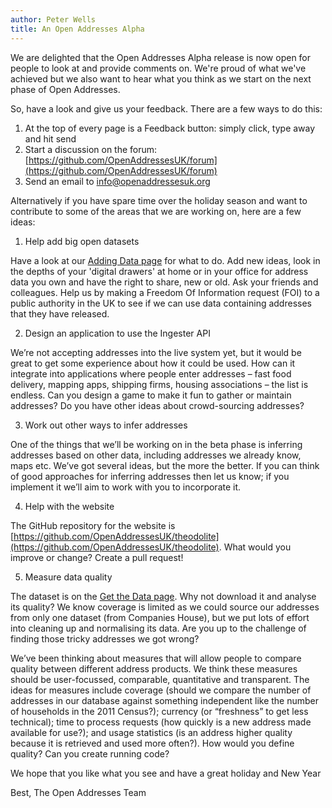 ```yaml
---
author: Peter Wells
title: An Open Addresses Alpha
---
```


We are delighted that the Open Addresses Alpha release is now open for people to look at and provide comments on. We're proud of what we've achieved but we also want to hear what you think as we start on the next phase of Open Addresses.

So, have a look and give us your feedback. There are a few ways to do this:

1) At the top of every page is a Feedback button: simply click, type away and hit send
2) Start a discussion on the forum: [https://github.com/OpenAddressesUK/forum](https://github.com/OpenAddressesUK/forum)
3) Send an email to [info@openaddressesuk.org](mailto:info@openaddressesuk.org)

Alternatively if you have spare time over the holiday season and want to contribute to some of the areas that we are working on, here are a few ideas:

1. Help add big open datasets 

Have a look at our [Adding Data page](http://alpha.openaddressesuk.org/about/addingdata) for what to do. Add new ideas, look in the depths of your 'digital drawers' at home or in your office for address data you own and have the right to share, new or old. Ask your friends and colleagues. Help us by making a Freedom Of Information request (FOI) to a public authority in the UK to see if we can use data containing addresses that they have released.

2. Design an application to use the Ingester API

We’re not accepting addresses into the live system yet, but it would be great to get some experience about how it could be used. How can it integrate into applications where people enter addresses – fast food delivery, mapping apps, shipping firms, housing associations – the list is endless. Can you design a game to make it fun to gather or maintain addresses? Do you have other ideas about crowd-sourcing addresses? 

3. Work out other ways to infer addresses

One of the things that we’ll be working on in the beta phase is inferring addresses based on other data, including addresses we already know, maps etc. We’ve got several ideas, but the more the better. If you can think of good approaches for inferring addresses then let us know; if you implement it we’ll aim to work with you to incorporate it.

4. Help with the website 

The GitHub repository for the website is [https://github.com/OpenAddressesUK/theodolite](https://github.com/OpenAddressesUK/theodolite). What would you improve or change? Create a pull request!

5. Measure data quality 

The dataset is on the [Get the Data page](http://alpha.openaddressesuk.org/data). Why not download it and analyse its quality? We know coverage is limited as we could source our addresses from only one dataset (from Companies House), but we put lots of effort into cleaning up and normalising its data. Are you up to the challenge of finding those tricky addresses we got wrong?

We’ve been thinking about measures that will allow people to compare quality between different address products. We think these measures should be user-focussed, comparable, quantitative and transparent. The ideas for measures include coverage (should we compare the number of addresses in our database  against something independent like the number of households in the 2011 Census?); currency (or “freshness” to get less technical); time to process requests (how quickly is a new address made available for use?); and usage statistics (is an address higher quality because it is retrieved and used more often?). How would you define quality? Can you create running code?


We hope that you like what you see and have a great holiday and New Year


Best,
The Open Addresses Team


